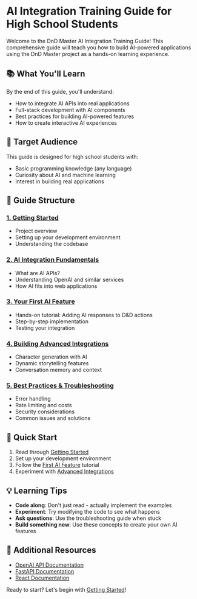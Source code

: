 # AI Integration Training Guide for High School Students

Welcome to the DnD Master AI Integration Training Guide! This comprehensive guide will teach you how to build AI-powered applications using the DnD Master project as a hands-on learning experience.

## 📚 What You'll Learn

By the end of this guide, you'll understand:
- How to integrate AI APIs into real applications
- Full-stack development with AI components
- Best practices for building AI-powered features
- How to create interactive AI experiences

## 🎯 Target Audience

This guide is designed for high school students with:
- Basic programming knowledge (any language)
- Curiosity about AI and machine learning
- Interest in building real applications

## 📖 Guide Structure

### [1. Getting Started](./01-getting-started.md)
- Project overview
- Setting up your development environment
- Understanding the codebase

### [2. AI Integration Fundamentals](./02-ai-fundamentals.md)
- What are AI APIs?
- Understanding OpenAI and similar services
- How AI fits into web applications

### [3. Your First AI Feature](./03-first-ai-feature.md)
- Hands-on tutorial: Adding AI responses to D&D actions
- Step-by-step implementation
- Testing your integration

### [4. Building Advanced Integrations](./04-advanced-integrations.md)
- Character generation with AI
- Dynamic storytelling features
- Conversation memory and context

### [5. Best Practices & Troubleshooting](./05-best-practices.md)
- Error handling
- Rate limiting and costs
- Security considerations
- Common issues and solutions

## 🚀 Quick Start

1. Read through [Getting Started](./01-getting-started.md)
2. Set up your development environment
3. Follow the [First AI Feature](./03-first-ai-feature.md) tutorial
4. Experiment with [Advanced Integrations](./04-advanced-integrations.md)

## 💡 Learning Tips

- **Code along**: Don't just read - actually implement the examples
- **Experiment**: Try modifying the code to see what happens
- **Ask questions**: Use the troubleshooting guide when stuck
- **Build something new**: Use these concepts to create your own AI features

## 🔗 Additional Resources

- [OpenAI API Documentation](https://platform.openai.com/docs)
- [FastAPI Documentation](https://fastapi.tiangolo.com/)
- [React Documentation](https://react.dev/)

Ready to start? Let's begin with [Getting Started](./01-getting-started.md)!